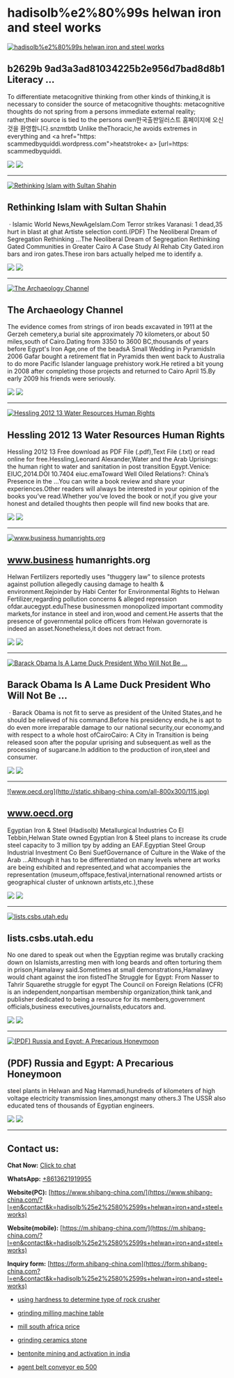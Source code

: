 # hadisolb%e2%80%99s helwan iron and steel works

<a href="https://swt.shibang-china.com/?l=en&img&k=hadisolb%25e2%2580%2599s+helwan+iron+and+steel+works" target="_blank">![hadisolb%e2%80%99s helwan iron and steel works](http://static.shibang-china.com/all-800x300/878.jpg)</a>

## b2629b 9ad3a3ad81034225b2e956d7bad8d8b1 Literacy …
To differentiate metacognitive thinking from other kinds of thinking,it is necessary to consider the source of metacognitive thoughts: metacognitive thoughts do not spring from a persons immediate external reality; rather,their source is tied to the persons own한국출판일러스트 홈페이지에 오신것을 환영합니다.snzmtbtb Unlike theThoracic,he avoids extremes in everything and &lt;a href=&quot;https: scammedbyquiddi.wordpress.com&quot;&gt;heatstroke&lt; a&gt; [url=https: scammedbyquiddi.


<a href="https://whatsapp.shibangsoft.com/WhatsApp.php" target="_blank" title="WhatsApp">![](http://static.shibang-china.com/icon/whatsapp.png)</a> <a href="https://swt.shibang-china.com/?l=en&icon&k=hadisolb%25e2%2580%2599s+helwan+iron+and+steel+works" target="_blank">![](http://static.shibang-china.com/icon/chat-en.png)</a>

---

<a href="https://swt.shibang-china.com/?l=en&img&k=hadisolb%25e2%2580%2599s+helwan+iron+and+steel+works" target="_blank">![Rethinking Islam with Sultan Shahin](http://static.shibang-china.com/all-800x300/1158.jpg)</a>

## Rethinking Islam with Sultan Shahin
&nbsp;&#0183;&#32;Islamic World News,NewAgeIslam.Com Terror strikes Varanasi: 1 dead,35 hurt in blast at ghat Artiste selection conti.(PDF) The Neoliberal Dream of Segregation Rethinking …The Neoliberal Dream of Segregation Rethinking Gated Communities in Greater Cairo A Case Study Al Rehab City Gated.iron bars and iron gates.These iron bars actually helped me to identify a.


<a href="https://whatsapp.shibangsoft.com/WhatsApp.php" target="_blank" title="WhatsApp">![](http://static.shibang-china.com/icon/whatsapp.png)</a> <a href="https://swt.shibang-china.com/?l=en&icon&k=hadisolb%25e2%2580%2599s+helwan+iron+and+steel+works" target="_blank">![](http://static.shibang-china.com/icon/chat-en.png)</a>

---

<a href="https://swt.shibang-china.com/?l=en&img&k=hadisolb%25e2%2580%2599s+helwan+iron+and+steel+works" target="_blank">![The Archaeology Channel](http://static.shibang-china.com/all-800x300/1213.jpg)</a>

## The Archaeology Channel
The evidence comes from strings of iron beads excavated in 1911 at the Gerzeh cemetery,a burial site approximately 70 kilometers,or about 50 miles,south of Cairo.Dating from 3350 to 3600 BC,thousands of years before Egypt's Iron Age,one of the beadsA Small Wedding in PyramidsIn 2006 Gafar bought a retirement flat in Pyramids then went back to Australia to do more Pacific Islander language prehistory work.He retired a bit young in 2008 after completing those projects and returned to Cairo April 15.By early 2009 his friends were seriously.


<a href="https://whatsapp.shibangsoft.com/WhatsApp.php" target="_blank" title="WhatsApp">![](http://static.shibang-china.com/icon/whatsapp.png)</a> <a href="https://swt.shibang-china.com/?l=en&icon&k=hadisolb%25e2%2580%2599s+helwan+iron+and+steel+works" target="_blank">![](http://static.shibang-china.com/icon/chat-en.png)</a>

---

<a href="https://swt.shibang-china.com/?l=en&img&k=hadisolb%25e2%2580%2599s+helwan+iron+and+steel+works" target="_blank">![Hessling 2012 13 Water Resources Human Rights](http://static.shibang-china.com/all-800x300/1489.jpg)</a>

## Hessling 2012 13 Water Resources Human Rights
Hessling 2012 13 Free download as PDF File (.pdf),Text File (.txt) or read online for free.Hessling,Leonard Alexander,Water and the Arab Uprisings: the human right to water and sanitation in post transition Egypt.Venice: EIUC,2014.DOI 10.7404 eiuc.emaToward Well Oiled Relations?: China’s Presence in the …You can write a book review and share your experiences.Other readers will always be interested in your opinion of the books you've read.Whether you've loved the book or not,if you give your honest and detailed thoughts then people will find new books that are.


<a href="https://whatsapp.shibangsoft.com/WhatsApp.php" target="_blank" title="WhatsApp">![](http://static.shibang-china.com/icon/whatsapp.png)</a> <a href="https://swt.shibang-china.com/?l=en&icon&k=hadisolb%25e2%2580%2599s+helwan+iron+and+steel+works" target="_blank">![](http://static.shibang-china.com/icon/chat-en.png)</a>

---

<a href="https://swt.shibang-china.com/?l=en&img&k=hadisolb%25e2%2580%2599s+helwan+iron+and+steel+works" target="_blank">![www.business humanrights.org](http://static.shibang-china.com/all-800x300/1367.jpg)</a>

## www.business humanrights.org
Helwan Fertilizers reportedly uses &quot;thuggery law&quot; to silence protests against pollution allegedly causing damage to health &amp; environment.Rejoinder by Habi Center for Environmental Rights to Helwan Fertilizer,regarding pollution concerns &amp; alleged repression ofdar.aucegypt.eduThese businessmen monopolized important commodity markets,for instance in steel and iron,wood and cement.He asserts that the presence of governmental police officers from Helwan governorate is indeed an asset.Nonetheless,it does not detract from.


<a href="https://whatsapp.shibangsoft.com/WhatsApp.php" target="_blank" title="WhatsApp">![](http://static.shibang-china.com/icon/whatsapp.png)</a> <a href="https://swt.shibang-china.com/?l=en&icon&k=hadisolb%25e2%2580%2599s+helwan+iron+and+steel+works" target="_blank">![](http://static.shibang-china.com/icon/chat-en.png)</a>

---

<a href="https://swt.shibang-china.com/?l=en&img&k=hadisolb%25e2%2580%2599s+helwan+iron+and+steel+works" target="_blank">![Barack Obama Is A Lame Duck President Who Will Not Be …](http://static.shibang-china.com/all-800x300/1503.jpg)</a>

## Barack Obama Is A Lame Duck President Who Will Not Be …
&nbsp;&#0183;&#32;Barack Obama is not fit to serve as president of the United States,and he should be relieved of his command.Before his presidency ends,he is apt to do even more irreparable damage to our national security,our economy,and with respect to a whole host ofCairoCairo: A City in Transition is being released soon after the popular uprising and subsequent.as well as the processing of sugarcane.In addition to the production of iron,steel and consumer.


<a href="https://whatsapp.shibangsoft.com/WhatsApp.php" target="_blank" title="WhatsApp">![](http://static.shibang-china.com/icon/whatsapp.png)</a> <a href="https://swt.shibang-china.com/?l=en&icon&k=hadisolb%25e2%2580%2599s+helwan+iron+and+steel+works" target="_blank">![](http://static.shibang-china.com/icon/chat-en.png)</a>

---

<a href="https://swt.shibang-china.com/?l=en&img&k=hadisolb%25e2%2580%2599s+helwan+iron+and+steel+works" target="_blank">![www.oecd.org](http://static.shibang-china.com/all-800x300/115.jpg)</a>

## www.oecd.org
Egyptian Iron &amp; Steel (Hadisolb) Metallurgical Industries Co El Tebbin,Helwan State owned Egyptian Iron &amp; Steel plans to increase its crude steel capacity to 3 million tpy by adding an EAF.Egyptian Steel Group Industrial Investment Co Beni SuefGovernance of Culture in the Wake of the Arab …Although it has to be differentiated on many levels where art works are being exhibited and represented,and what accompanies the representation (museum,offspace,festival,international renowned artists or geographical cluster of unknown artists,etc.),these


<a href="https://whatsapp.shibangsoft.com/WhatsApp.php" target="_blank" title="WhatsApp">![](http://static.shibang-china.com/icon/whatsapp.png)</a> <a href="https://swt.shibang-china.com/?l=en&icon&k=hadisolb%25e2%2580%2599s+helwan+iron+and+steel+works" target="_blank">![](http://static.shibang-china.com/icon/chat-en.png)</a>

---

<a href="https://swt.shibang-china.com/?l=en&img&k=hadisolb%25e2%2580%2599s+helwan+iron+and+steel+works" target="_blank">![lists.csbs.utah.edu](http://static.shibang-china.com/all-800x300/936.jpg)</a>

## lists.csbs.utah.edu
No one dared to speak out when the Egyptian regime was brutally cracking down on Islamists,arresting men with long beards and often torturing them in prison,Hamalawy said.Sometimes at small demonstrations,Hamalawy would chant against the iron fistedThe Struggle for Egypt: From Nasser to Tahrir Squarethe struggle for egypt The Council on Foreign Relations (CFR) is an independent,nonpartisan membership organization,think tank,and publisher dedicated to being a resource for its members,government officials,business executives,journalists,educators and.


<a href="https://whatsapp.shibangsoft.com/WhatsApp.php" target="_blank" title="WhatsApp">![](http://static.shibang-china.com/icon/whatsapp.png)</a> <a href="https://swt.shibang-china.com/?l=en&icon&k=hadisolb%25e2%2580%2599s+helwan+iron+and+steel+works" target="_blank">![](http://static.shibang-china.com/icon/chat-en.png)</a>

---

<a href="https://swt.shibang-china.com/?l=en&img&k=hadisolb%25e2%2580%2599s+helwan+iron+and+steel+works" target="_blank">![(PDF) Russia and Egypt: A Precarious Honeymoon](http://static.shibang-china.com/all-800x300/1042.jpg)</a>

## (PDF) Russia and Egypt: A Precarious Honeymoon
steel plants in Helwan and Nag Hammadi,hundreds of kilometers of high voltage electricity transmission lines,amongst many others.3 The USSR also educated tens of thousands of Egyptian engineers.

<a href="https://whatsapp.shibangsoft.com/WhatsApp.php" target="_blank" title="WhatsApp">![](http://static.shibang-china.com/icon/whatsapp.png)</a> <a href="https://swt.shibang-china.com/?l=en&icon&k=hadisolb%25e2%2580%2599s+helwan+iron+and+steel+works" target="_blank">![](http://static.shibang-china.com/icon/chat-en.png)</a>

---
## Contact us:

**Chat Now:** [Click to chat](https://swt.shibang-china.com?l=en&contact&k=hadisolb%25e2%2580%2599s+helwan+iron+and+steel+works)

**WhatsApp:**  [+8613621919955](https://whatsapp.shibangsoft.com/WhatsApp.php)

**Website(PC):** [https://www.shibang-china.com/](https://www.shibang-china.com/?l=en&contact&k=hadisolb%25e2%2580%2599s+helwan+iron+and+steel+works)

**Website(mobile):** [https://m.shibang-china.com/](https://m.shibang-china.com/?l=en&contact&k=hadisolb%25e2%2580%2599s+helwan+iron+and+steel+works)

**Inquiry form:** [https://form.shibang-china.com](https://form.shibang-china.com?l=en&contact&k=hadisolb%25e2%2580%2599s+helwan+iron+and+steel+works)

* [using hardness to determine type of rock crusher](../136/using%20hardness%20to%20determine%20type%20of%20rock%20crusher.md)

* [grinding milling machine table](../133/grinding%20milling%20machine%20table.md)

* [mill south africa price](../140/mill%20south%20africa%20price.md)

* [grinding ceramics stone](../139/grinding%20ceramics%20stone.md)

* [bentonite mining and activation in india](../128/bentonite%20mining%20and%20activation%20in%20india.md)

* [agent belt conveyor ep 500](../131/agent%20belt%20conveyor%20ep%20500.md)
